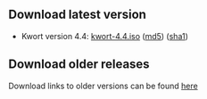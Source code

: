 ## Download latest version


* Kwort version 4.4: [kwort-4.4.iso](https://downloads.kwort.org/kwort-4.4.iso) ([md5](https://downloads.kwort.org/kwort-4.4.iso.md5)) ([sha1](https://downloads.kwort.org/kwort-4.4.iso.sha1))

## Download older releases

Download links to older versions can be found [here](http://europa.fapyd.unr.edu.ar/pub/kwort/)

